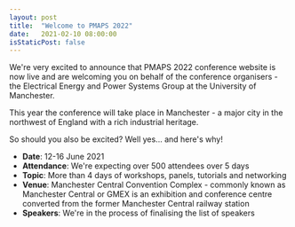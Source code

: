 ```yaml
---
layout: post
title:  "Welcome to PMAPS 2022"
date:   2021-02-10 08:00:00
isStaticPost: false
---
```


We're very excited to announce that PMAPS 2022 conference website is now live and are welcoming you on behalf of the
conference organisers - the Electrical Energy and Power Systems Group at the University of Manchester.

This year the conference will take place in Manchester - a major city in the northwest of England with a 
rich industrial heritage.

So should you also be excited? Well yes... and here's why!

* **Date**: 12-16 June 2021
* **Attendance**: We're expecting over 500 attendees over 5 days
* **Topic**: More than 4 days of workshops, panels, tutorials and networking
* **Venue**: Manchester Central Convention Complex - commonly known as Manchester Central or GMEX is an exhibition and 
conference centre converted from the former Manchester Central railway station
* **Speakers**: We're in the process of finalising the list of speakers